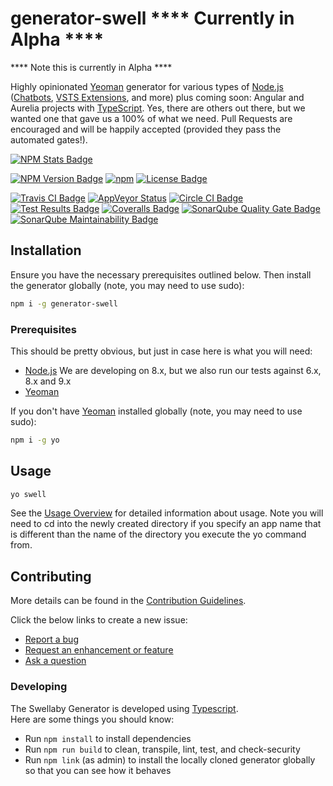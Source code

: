 # generator-swell **** Currently in Alpha ****    
**** Note this is currently in Alpha ****  
  
Highly opinionated [Yeoman][yeoman-url] generator for various types of [Node.js][nodejs-url] ([Chatbots][chatbot-docs], [VSTS Extensions][vsts-docs], and more) plus coming soon: Angular and Aurelia projects with [TypeScript][typescript-url]. Yes, there are
others out there, but we wanted one that gave us a 100% of what we need. Pull Requests are encouraged and will be happily accepted (provided they pass the automated gates!).

[![NPM Stats Badge][nodeico-badge]][npmjs-package-url]  
  
[![NPM Version Badge][npmjs-version-badge]][npmjs-package-url]
[![npm][npmjs-downloads-badge]][npmjs-package-url]
[![License Badge][license-badge]][license-url]  
  
[![Travis CI Badge][travis-ci-build-status-badge]][travis-ci-url]
[![AppVeyor Status][appveyor-badge]][appveyor-url]
[![Circle CI Badge][circle-ci-build-status-badge]][circle-ci-url]
[![Test Results Badge][tests-badge]][appveyor-url]
[![Coveralls Badge][coveralls-badge]][coveralls-url]
[![SonarQube Quality Gate Badge][sonarqube-qualitygate-badge]][sonarqube-project-url]
[![SonarQube Maintainability Badge][sonarqube-maintainability-badge]][sonarqube-maintainability-url]

## Installation

Ensure you have the necessary prerequisites outlined below. Then install the generator globally (note, you may need to use sudo):
```sh
npm i -g generator-swell
```

### Prerequisites
This should be pretty obvious, but just in case here is what you will need:

- [Node.js][nodejs-url] We are developing on 8.x, but we also run our tests against 6.x, 8.x and 9.x
- [Yeoman][yeoman-url] 

If you don't have [Yeoman][yeoman-url] installed globally (note, you may need to use sudo):
```sh
npm i -g yo
```

## Usage
```sh
yo swell
```
See the [Usage Overview][generator-usage-overview-url] for detailed information about usage.
Note you will need to cd into the newly created directory if you specify an app name that is different than the name of the directory you execute the yo command from.

## Contributing
More details can be found in the [Contribution Guidelines][guidelines].  

Click the below links to create a new issue:

- [Report a bug][create-bug-url]
- [Request an enhancement or feature][create-enhancement-url]
- [Ask a question][create-question-url]

### Developing
The Swellaby Generator is developed using [Typescript][typescript-url].  
Here are some things you should know:  

- Run `npm install` to install dependencies  
- Run `npm run build` to clean, transpile, lint, test, and check-security  
- Run `npm link` (as admin) to install the locally cloned generator globally so that you can see how it behaves

[nodeico-badge]: https://nodei.co/npm/generator-swell.png?downloads=true&downloadRank=true&stars=true
[npmjs-version-badge]: https://img.shields.io/npm/v/generator-swell.svg
[npmjs-downloads-badge]: https://img.shields.io/npm/dt/generator-swell.svg
[npmjs-package-url]: https://www.npmjs.com/package/generator-swell
[yeoman-url]: http://yeoman.io
[nodejs-url]: https://nodejs.org/
[typescript-url]: http://www.typescriptlang.org/
[git-download-url]: https://git-scm.com/download
[travis-ci-build-status-badge]: https://travis-ci.org/swellaby/generator-swell.svg?branch=master
[travis-ci-url]: https://travis-ci.org/swellaby/generator-swell
[tests-badge]: https://img.shields.io/appveyor/tests/swellaby/generator-swell.svg?colorB=45BF17
[appveyor-badge]: https://ci.appveyor.com/api/projects/status/9cxyoaw8ob2684o4?svg=true
[appveyor-url]: https://ci.appveyor.com/project/swellaby/generator-swell
[circle-ci-build-status-badge]: https://circleci.com/gh/swellaby/generator-swell.svg?style=shield
[circle-ci-url]: https://circleci.com/gh/swellaby/generator-swell
[sonarqube-qualitygate-badge]: https://sonarcloud.io/api/project_badges/measure?project=swellaby%3Agenerator-swell&metric=alert_status
[sonarqube-project-url]: https://sonarcloud.io/dashboard?id=swellaby%3Agenerator-swell
[sonarqube-maintainability-badge]: https://sonarcloud.io/api/project_badges/measure?project=swellaby%3Agenerator-swell&metric=sqale_rating
[sonarqube-maintainability-url]: https://sonarcloud.io/component_measures?id=swellaby%3Agenerator-swell&metric=sqale_rating
[coveralls-badge]: https://coveralls.io/repos/github/swellaby/generator-swell/badge.svg
[coveralls-url]: https://coveralls.io/github/swellaby/generator-swell
[generator-usage-overview-url]: https://github.com/swellaby/generator-swell/blob/master/docs/USAGE-OVERVIEW.md
[guidelines]: ./CONTRIBUTING.md
[chatbot-docs]: docs/CHATBOT.md
[vsts-docs]: docs/VSTS-TASK.md
[create-bug-url]: https://github.com/swellaby/generator-swell/issues/new?template=BUG_TEMPLATE.md&labels=bug,unreviewed&title=Bug:%20
[create-question-url]: https://github.com/swellaby/generator-swell/issues/new?template=QUESTION_TEMPLATE.md&labels=question,unreviewed&title=Q:%20
[create-enhancement-url]: https://github.com/swellaby/generator-swell/issues/new?template=ENHANCEMENT_TEMPLATE.md&labels=enhancement,unreviewed&title=E:%20
[license-url]: ./LICENSE
[license-badge]: https://img.shields.io/github/license/swellaby/generator-swell.svg